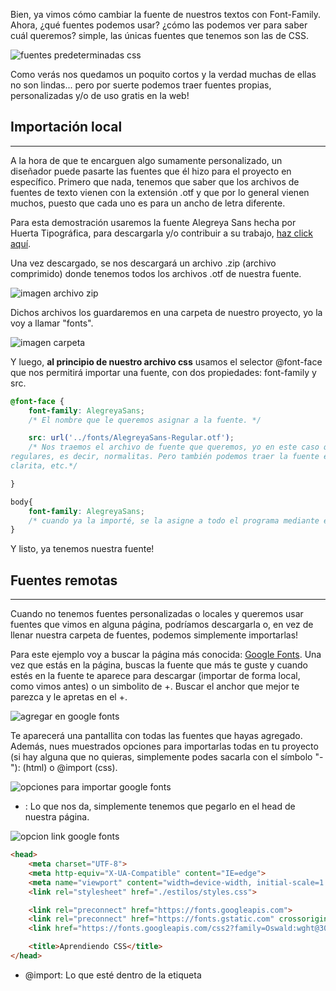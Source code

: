 Bien, ya vimos cómo cambiar la fuente de nuestros textos con Font-Family. Ahora, ¿qué fuentes podemos usar? ¿cómo las podemos ver para saber cuál queremos? simple, las únicas fuentes que tenemos son las de CSS. 

![fuentes predeterminadas css](http://2.bp.blogspot.com/_r-1gJqJaPt8/TJd4Gx1o-XI/AAAAAAAAAJ0/i3R41lzU2_0/s1600/fontFamily.png)

Como verás nos quedamos un poquito cortos y la verdad muchas de ellas no son lindas... pero por suerte podemos traer fuentes propias, personalizadas y/o de uso gratis en la web!

## Importación local
---

A la hora de que te encarguen algo sumamente personalizado, un diseñador puede pasarte las fuentes que él hizo para el proyecto en específico. Primero que nada, tenemos que saber que los archivos de fuentes de texto vienen con la extensión .otf y que por lo general vienen muchos, puesto que cada uno es para un ancho de letra diferente.

Para esta demostración usaremos la fuente Alegreya Sans hecha por Huerta Tipográfica, para descargarla y/o contribuir a su trabajo, [haz click aquí](https://www.huertatipografica.com/en/fonts/alegreya-sans-ht).

Una vez descargado, se nos descargará un archivo .zip (archivo comprimido) donde tenemos todos los archivos .otf de nuestra fuente.

![imagen archivo zip](https://res.cloudinary.com/dnej4lrcz/image/upload/v1663526470/ovdevcourse/4.%20CSS%20b%C3%A1sico/Textossss/1_qf3qd5.jpg)

Dichos archivos los guardaremos en una carpeta de nuestro proyecto, yo la voy a llamar "fonts". 

![imagen carpeta](https://res.cloudinary.com/dnej4lrcz/image/upload/v1663526470/ovdevcourse/4.%20CSS%20b%C3%A1sico/Textossss/2_qqosqw.jpg)

Y luego, **al principio de nuestro archivo css** usamos el selector @font-face que nos permitirá importar una fuente, con dos propiedades: font-family y src.

```css
@font-face {
    font-family: AlegreyaSans;
    /* El nombre que le queremos asignar a la fuente. */

    src: url('../fonts/AlegreyaSans-Regular.otf');
    /* Nos traemos el archivo de fuente que queremos, yo en este caso quería las fuentes 
regulares, es decir, normalitas. Pero también podemos traer la fuente en bold, italica, 
clarita, etc.*/

}

body{
    font-family: AlegreyaSans;
    /* cuando ya la importé, se la asigne a todo el programa mediante el body. */
}

```
Y listo, ya tenemos nuestra fuente!

## Fuentes remotas
---

Cuando no tenemos fuentes personalizadas o locales y queremos usar fuentes que vimos en alguna página, podríamos descargarla o, en vez de llenar nuestra carpeta de fuentes, podemos simplemente importarlas!

Para este ejemplo voy a buscar la página más conocida: [Google Fonts](https://fonts.google.com/). Una vez que estás en la página, buscas la fuente que más te guste y cuando estés en la fuente te aparece para descargar (importar de forma local, como vimos antes) o un simbolito de +. Buscar el anchor que mejor te parezca y le apretas en el +.

![agregar en google fonts](https://res.cloudinary.com/dnej4lrcz/image/upload/v1663526470/ovdevcourse/4.%20CSS%20b%C3%A1sico/Textossss/3_jhtga0.jpg)

Te aparecerá una pantallita con todas las fuentes que hayas agregado. Además, nues muestrados opciones para importarlas todas en tu proyecto (si hay alguna que no quieras, simplemente podes sacarla con el símbolo "-"): <link> (html) o @import (css).

![opciones para importar google fonts](https://res.cloudinary.com/dnej4lrcz/image/upload/v1663526470/ovdevcourse/4.%20CSS%20b%C3%A1sico/Textossss/4_ayklkl.jpg)

- <link>: Lo que nos da, simplemente tenemos que pegarlo en el head de nuestra página.

![opcion link google fonts](https://res.cloudinary.com/dnej4lrcz/image/upload/v1663526470/ovdevcourse/4.%20CSS%20b%C3%A1sico/Textossss/5_hbj5xp.jpg)

```html
<head>
    <meta charset="UTF-8">
    <meta http-equiv="X-UA-Compatible" content="IE=edge">
    <meta name="viewport" content="width=device-width, initial-scale=1.0">
    <link rel="stylesheet" href="./estilos/styles.css">

    <link rel="preconnect" href="https://fonts.googleapis.com">
    <link rel="preconnect" href="https://fonts.gstatic.com" crossorigin>
    <link href="https://fonts.googleapis.com/css2?family=Oswald:wght@300&display=swap" rel="stylesheet">

    <title>Aprendiendo CSS</title>
</head>
```

- @import: Lo que esté dentro de la etiqueta <style> tenemos que ponerlo **al principio** de nuestro archivo css.

![opcion import google fonts](https://res.cloudinary.com/dnej4lrcz/image/upload/v1663526470/ovdevcourse/4.%20CSS%20b%C3%A1sico/Textossss/6_euyjra.jpg)

```css
@import url('https://fonts.googleapis.com/css2?family=Oswald:wght@300&display=swap');
```

y listo! una vez que lo tenemos importado, ya podemos usar la fuente ;)

```css
body{
    font-family: Oswald, sans-serif;
    /* En este caso, mi fuente se llamaba Oswald */
}
```